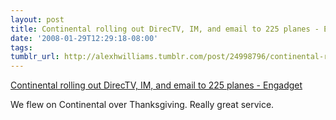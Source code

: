 ```yaml
---
layout: post
title: Continental rolling out DirecTV, IM, and email to 225 planes - Engadget
date: '2008-01-29T12:29:18-08:00'
tags: 
tumblr_url: http://alexhwilliams.tumblr.com/post/24998796/continental-rolling-out-directv-im-and-email-to-225
---
```

<a href="http://www.engadget.com/2008/01/29/continental-rolling-out-directv-im-and-email-to-225-planes/">Continental rolling out DirecTV, IM, and email to 225 planes - Engadget</a><br/><p>We flew on Continental over Thanksgiving. Really great service.</p>
